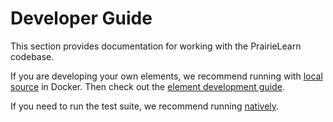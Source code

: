 # Developer Guide

This section provides documentation for working with the PrairieLearn codebase.

If you are developing your own elements, we recommend running with [local source](../dev-guide/installingLocal.md) in Docker. Then check out the [element development guide](../devElements.md).

If you need to run the test suite, we recommend running [natively](../dev-guide/installingNative.md).
